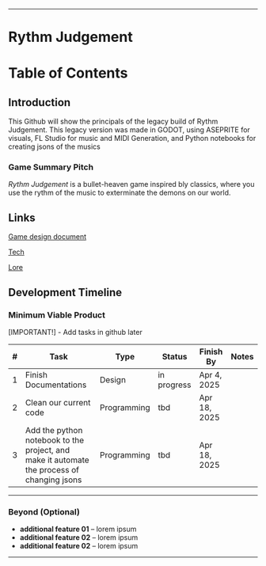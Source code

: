
---

# Rythm Judgement  

# Table of Contents

## Introduction
This Github will show the principals of the legacy build of Rythm Judgement. This legacy version was made in GODOT, using ASEPRITE for visuals, FL Studio for music and MIDI Generation, and Python notebooks for creating jsons of the musics


### Game Summary Pitch
*Rythm Judgement* is a bullet-heaven game inspired bly classics, where you use the rythm of the music to exterminate the demons on our world.

## Links
[Game design document](\docs\gdd.md)

[Tech](\docs\tech.md)

[Lore](\docs\lore.md)

## Development Timeline

### Minimum Viable Product

[IMPORTANT!] - Add tasks in github later

| # | Task | Type | Status | Finish By | Notes |
|---|------|------|--------|-----------|-------|
| 1 | Finish Documentations | Design | in progress | Apr 4, 2025 |  |
| 2 | Clean our current code | Programming | tbd | Apr 18, 2025 | |
| 3 | Add the python notebook to the project, and make it automate the process of changing jsons | Programming | tbd | Apr 18, 2025 | |


---

### Beyond (Optional)

- **additional feature 01** – lorem ipsum
- **additional feature 02** – lorem ipsum
- **additional feature 02** – lorem ipsum

---